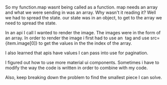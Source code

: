 So my function.map wasnt being called as a function. map needs an array and what we were sending in was an array. Why wasn't it reading it? Well we had to spread the state. our state was in an object, to get to the array we need to spread the state.

In an api I call I wanted to render the image. The images were in the form of an array. In order to render the image i first had to use an <img></img> tag and use src={item.image[0]} to get the values in the the index of the array. 

I also learned that apis have values I can pass into use for pagination.

I figured out how to use more material ui components. Sometimes i have to modify the way the code is written in order to combine with my code.

Also, keep breaking down the problem to find the smallest piece I can solve.